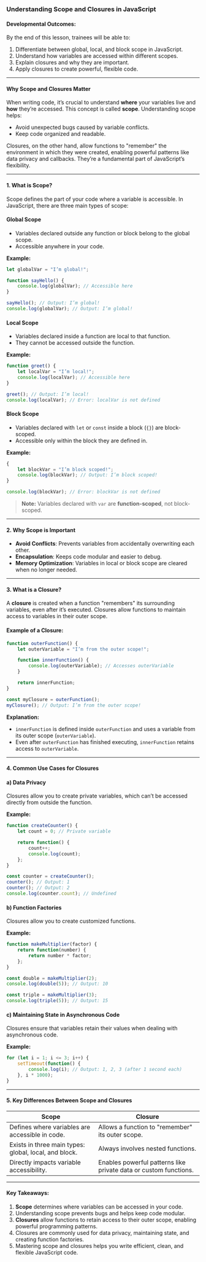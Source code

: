 ### **Understanding Scope and Closures in JavaScript**

#### **Developmental Outcomes:**
By the end of this lesson, trainees will be able to:
1. Differentiate between global, local, and block scope in JavaScript.
2. Understand how variables are accessed within different scopes.
3. Explain closures and why they are important.
4. Apply closures to create powerful, flexible code.

---

#### **Why Scope and Closures Matter**

When writing code, it’s crucial to understand **where** your variables live and **how** they’re accessed. This concept is called **scope**. Understanding scope helps:
- Avoid unexpected bugs caused by variable conflicts.
- Keep code organized and readable.

Closures, on the other hand, allow functions to "remember" the environment in which they were created, enabling powerful patterns like data privacy and callbacks. They’re a fundamental part of JavaScript’s flexibility.

---

#### **1. What is Scope?**

Scope defines the part of your code where a variable is accessible. In JavaScript, there are three main types of scope:

#### **Global Scope**
- Variables declared outside any function or block belong to the global scope.
- Accessible anywhere in your code.

**Example:**
```javascript
let globalVar = "I’m global!";

function sayHello() {
    console.log(globalVar); // Accessible here
}

sayHello(); // Output: I’m global!
console.log(globalVar); // Output: I’m global!
```

#### **Local Scope**
- Variables declared inside a function are local to that function.
- They cannot be accessed outside the function.

**Example:**
```javascript
function greet() {
    let localVar = "I’m local!";
    console.log(localVar); // Accessible here
}

greet(); // Output: I’m local!
console.log(localVar); // Error: localVar is not defined
```

#### **Block Scope**
- Variables declared with `let` or `const` inside a block (`{}`) are block-scoped.
- Accessible only within the block they are defined in.

**Example:**
```javascript
{
    let blockVar = "I’m block scoped!";
    console.log(blockVar); // Output: I’m block scoped!
}

console.log(blockVar); // Error: blockVar is not defined
```

> **Note:** Variables declared with `var` are **function-scoped**, not block-scoped.

---

#### **2. Why Scope is Important**
- **Avoid Conflicts**: Prevents variables from accidentally overwriting each other.
- **Encapsulation**: Keeps code modular and easier to debug.
- **Memory Optimization**: Variables in local or block scope are cleared when no longer needed.

---

#### **3. What is a Closure?**

A **closure** is created when a function "remembers" its surrounding variables, even after it’s executed. Closures allow functions to maintain access to variables in their outer scope.

#### **Example of a Closure:**
```javascript
function outerFunction() {
    let outerVariable = "I’m from the outer scope!";

    function innerFunction() {
        console.log(outerVariable); // Accesses outerVariable
    }

    return innerFunction;
}

const myClosure = outerFunction();
myClosure(); // Output: I’m from the outer scope!
```

**Explanation:**
- `innerFunction` is defined inside `outerFunction` and uses a variable from its outer scope (`outerVariable`).
- Even after `outerFunction` has finished executing, `innerFunction` retains access to `outerVariable`.

---

#### **4. Common Use Cases for Closures**

#### **a) Data Privacy**
Closures allow you to create private variables, which can’t be accessed directly from outside the function.

**Example:**
```javascript
function createCounter() {
    let count = 0; // Private variable

    return function() {
        count++;
        console.log(count);
    };
}

const counter = createCounter();
counter(); // Output: 1
counter(); // Output: 2
console.log(counter.count); // Undefined
```

#### **b) Function Factories**
Closures allow you to create customized functions.

**Example:**
```javascript
function makeMultiplier(factor) {
    return function(number) {
        return number * factor;
    };
}

const double = makeMultiplier(2);
console.log(double(5)); // Output: 10

const triple = makeMultiplier(3);
console.log(triple(5)); // Output: 15
```

#### **c) Maintaining State in Asynchronous Code**
Closures ensure that variables retain their values when dealing with asynchronous code.

**Example:**
```javascript
for (let i = 1; i <= 3; i++) {
    setTimeout(function() {
        console.log(i); // Output: 1, 2, 3 (after 1 second each)
    }, i * 1000);
}
```

---

#### **5. Key Differences Between Scope and Closures**
| **Scope**                           | **Closure**                          |
|-------------------------------------|--------------------------------------|
| Defines where variables are accessible in code. | Allows a function to "remember" its outer scope. |
| Exists in three main types: global, local, and block. | Always involves nested functions. |
| Directly impacts variable accessibility. | Enables powerful patterns like private data or custom functions. |

---

#### **Key Takeaways:**
1. **Scope** determines where variables can be accessed in your code.
2. Understanding scope prevents bugs and helps keep code modular.
3. **Closures** allow functions to retain access to their outer scope, enabling powerful programming patterns.
4. Closures are commonly used for data privacy, maintaining state, and creating function factories.
5. Mastering scope and closures helps you write efficient, clean, and flexible JavaScript code.

